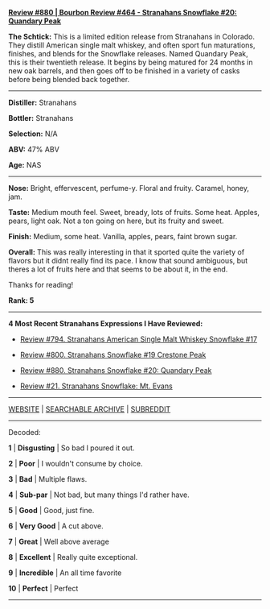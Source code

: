 
[**Review #880 | Bourbon Review #464 - Stranahans Snowflake #20: Quandary Peak**]( https://t8ke.review/review-880-stranahans-snowflake-20-quandary-peak/)

**The Schtick:** This is a limited edition release from Stranahans in Colorado. They distill American single malt whiskey, and often sport fun maturations, finishes, and blends for the Snowflake releases. Named Quandary Peak, this is their twentieth release. It begins by being matured for 24 months in new oak barrels, and then goes off to be finished in a variety of casks before being blended back together.

-----

**Distiller:** Stranahans 

**Bottler:** Stranahans 

**Selection:** N/A

**ABV:**  47% ABV

**Age:** NAS 

-----

**Nose:**   Bright, effervescent, perfume-y. Floral and fruity. Caramel, honey, jam. 

**Taste:** Medium mouth feel. Sweet, bready, lots of fruits. Some heat. Apples, pears, light oak. Not a ton going on here, but its fruity and sweet.  

**Finish:** Medium, some heat. Vanilla, apples, pears, faint brown sugar. 

**Overall:** This was really interesting in that it sported quite the variety of flavors but it didnt really find its pace. I know that sound ambiguous, but theres a lot of fruits here and that seems to be about it, in the end.

Thanks for reading!

**Rank: 5**

----- 

**4 Most Recent Stranahans  Expressions I Have Reviewed:** 

- [Review #794. Stranahans American Single Malt Whiskey Snowflake #17]( https://t8ke.review/review-794-stranahans-american-single-malt-whiskey-snowflake-17-longs-peak/) 

- [Review #800. Stranahans Snowflake #19 Crestone Peak]( https://t8ke.review/review-800-stranahans-snowflake-19-crestone-peak/) 

- [Review #880. Stranahans Snowflake #20: Quandary Peak]( https://t8ke.review/review-880-stranahans-snowflake-20-quandary-peak/) 

- [Review #21. Stranahans Snowflake: Mt. Evans]( https://t8ke.review/review-21-stranahans-snowflake-mt-evans-2015/) 

-----

[WEBSITE](https://t8ke.review) | [SEARCHABLE ARCHIVE](https://t8ke.review/review-archive/) | [SUBREDDIT](https://reddit.com/r/t8kereviews)

-----

Decoded:

**1** | **Disgusting** | So bad I poured it out.

**2** | **Poor** | I wouldn't consume by choice.

**3** | **Bad** | Multiple flaws.

**4** | **Sub-par** | Not bad, but many things I'd rather have.

**5** | **Good** | Good, just fine.

**6** | **Very Good** | A cut above.

**7** | **Great** | Well above average

**8** | **Excellent** | Really quite exceptional.

**9** | **Incredible** | An all time favorite

**10** | **Perfect** | Perfect

----

